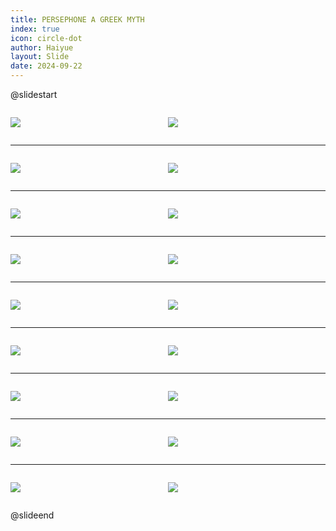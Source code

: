 ```yaml
---
title: PERSEPHONE A GREEK MYTH
index: true
icon: circle-dot
author: Haiyue
layout: Slide
date: 2024-09-22
---
```

 
@slidestart

<div style="display:flex">
<div style="flex:1">

![](https://raw.githubusercontent.com/yclord/reading/refs/heads/master/english/Level-N/PERSEPHONE%20A%20GREEK%20MYTH/001.webp)
</div>
<div style="flex:1">

![](https://raw.githubusercontent.com/yclord/reading/refs/heads/master/english/Level-N/PERSEPHONE%20A%20GREEK%20MYTH/002.webp)
</div>
</div>

---

<div style="display:flex">
<div style="flex:1">

![](https://raw.githubusercontent.com/yclord/reading/refs/heads/master/english/Level-N/PERSEPHONE%20A%20GREEK%20MYTH/003.webp)
</div>
<div style="flex:1">

![](https://raw.githubusercontent.com/yclord/reading/refs/heads/master/english/Level-N/PERSEPHONE%20A%20GREEK%20MYTH/004.webp)
</div>
</div>

---

<div style="display:flex">
<div style="flex:1">

![](https://raw.githubusercontent.com/yclord/reading/refs/heads/master/english/Level-N/PERSEPHONE%20A%20GREEK%20MYTH/005.webp)
</div>
<div style="flex:1">

![](https://raw.githubusercontent.com/yclord/reading/refs/heads/master/english/Level-N/PERSEPHONE%20A%20GREEK%20MYTH/006.webp)
</div>
</div>

---

<div style="display:flex">
<div style="flex:1">

![](https://raw.githubusercontent.com/yclord/reading/refs/heads/master/english/Level-N/PERSEPHONE%20A%20GREEK%20MYTH/007.webp)
</div>
<div style="flex:1">

![](https://raw.githubusercontent.com/yclord/reading/refs/heads/master/english/Level-N/PERSEPHONE%20A%20GREEK%20MYTH/008.webp)
</div>
</div>

---

<div style="display:flex">
<div style="flex:1">

![](https://raw.githubusercontent.com/yclord/reading/refs/heads/master/english/Level-N/PERSEPHONE%20A%20GREEK%20MYTH/009.webp)
</div>
<div style="flex:1">

![](https://raw.githubusercontent.com/yclord/reading/refs/heads/master/english/Level-N/PERSEPHONE%20A%20GREEK%20MYTH/010.webp)
</div>
</div>

---

<div style="display:flex">
<div style="flex:1">

![](https://raw.githubusercontent.com/yclord/reading/refs/heads/master/english/Level-N/PERSEPHONE%20A%20GREEK%20MYTH/011.webp)
</div>
<div style="flex:1">

![](https://raw.githubusercontent.com/yclord/reading/refs/heads/master/english/Level-N/PERSEPHONE%20A%20GREEK%20MYTH/012.webp)
</div>
</div>

---

<div style="display:flex">
<div style="flex:1">

![](https://raw.githubusercontent.com/yclord/reading/refs/heads/master/english/Level-N/PERSEPHONE%20A%20GREEK%20MYTH/013.webp)
</div>
<div style="flex:1">

![](https://raw.githubusercontent.com/yclord/reading/refs/heads/master/english/Level-N/PERSEPHONE%20A%20GREEK%20MYTH/014.webp)
</div>
</div>

---

<div style="display:flex">
<div style="flex:1">

![](https://raw.githubusercontent.com/yclord/reading/refs/heads/master/english/Level-N/PERSEPHONE%20A%20GREEK%20MYTH/015.webp)
</div>
<div style="flex:1">

![](https://raw.githubusercontent.com/yclord/reading/refs/heads/master/english/Level-N/PERSEPHONE%20A%20GREEK%20MYTH/016.webp)
</div>
</div>

---

<div style="display:flex">
<div style="flex:1">

![](https://raw.githubusercontent.com/yclord/reading/refs/heads/master/english/Level-N/PERSEPHONE%20A%20GREEK%20MYTH/017.webp)
</div>
<div style="flex:1">

![](https://raw.githubusercontent.com/yclord/reading/refs/heads/master/english/Level-N/PERSEPHONE%20A%20GREEK%20MYTH/018.webp)
</div>
</div>

@slideend
